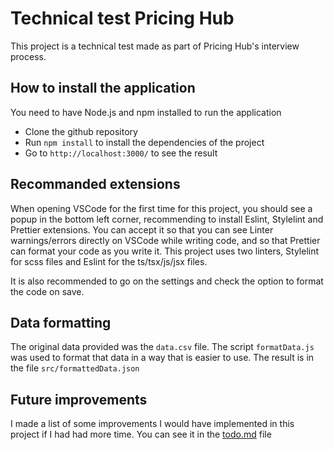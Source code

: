 # Technical test Pricing Hub

This project is a technical test made as part of Pricing Hub's interview process.

## How to install the application

You need to have Node.js and npm installed to run the application

- Clone the github repository
- Run `npm install` to install the dependencies of the project
- Go to `http://localhost:3000/` to see the result

## Recommanded extensions

When opening VSCode for the first time for this project, you should see a popup in the bottom left corner, recommending to install Eslint, Stylelint and Prettier extensions. You can accept it so that you can see Linter warnings/errors directly on VSCode while writing code, and so that Prettier can format your code as you write it. This project uses two linters, Stylelint for scss files and Eslint for the ts/tsx/js/jsx files.

It is also recommended to go on the settings and check the option to format the code on save.

## Data formatting

The original data provided was the `data.csv` file. The script `formatData.js` was used to format that data in a way that is easier to use. The result is in the file `src/formattedData.json`

## Future improvements

I made a list of some improvements I would have implemented in this project if I had had more time. You can see it in the [todo.md](./todo.md) file
